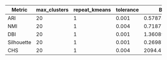 | Metric | max_clusters | repeat_kmeans | tolerance | Best Value |
|---|---|---|---|---|
| ARI | 20 | 1 | 0.001 | 0.578737411155096 |
| NMI | 20 | 1 | 0.004 | 0.7187795253189604 |
| DBI | 20 | 1 | 0.001 | 1.3608975102032643 |
| Silhouette | 20 | 1 | 0.001 | 0.2698717847919047 |
| CHS | 20 | 1 | 0.004 | 2094.4127381832354 |